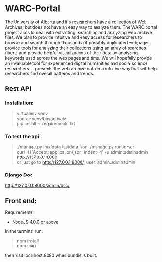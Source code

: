 # WARC-Portal
The University of Alberta and it's researchers have a collection of Web Archives, but does not have an easy way to analyze them. The WARC portal project aims to deal with extracting, searching and analyzing web archive files. We plan to provide intuitive and easy access for researchers to browse and search through thousands of possibly duplicated webpages, provide tools for analyzing their collections using an array of searches, filters; and provide helpful visualizations of their data by analyzing keywords used across the web pages and time. We will hopefully provide an invaluable tool for experienced digital humanities and social science researchers. It presents the web archive data in a intuitive way that will help researchers find overall patterns and trends.

## Rest API

### Installation:
> virtualenv venv  
> source venv/bin/activate  
> pip install -r requirements.txt  
### To test the api:  
> ./manage.py loaddata testdata.json
> ./manage.py runserver  
> curl -H 'Accept: application/json; indent=4' -u admin:adminadmin http://127.0.0.1:8000  
or just go to http://127.0.0.1:8000/, user:  admin:adminadmin
### Django Doc
http://127.0.0.1:8000/admin/doc/


## Front end:
Requirements:
* NodeJS 4.0.0 or above

In the terminal run:
> npm install  
> npm start  

then visit localhost:8080 when bundle is built.
